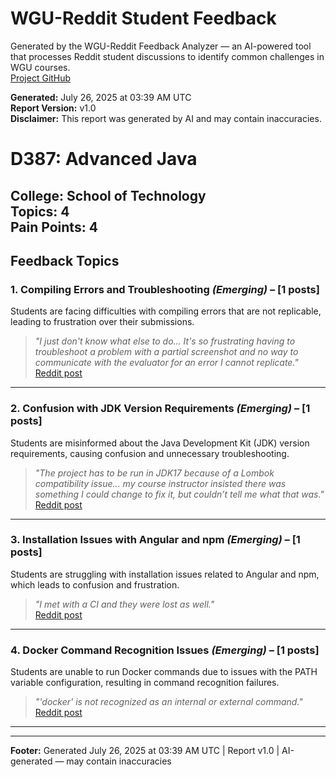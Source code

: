 # WGU-Reddit Student Feedback

Generated by the WGU-Reddit Feedback Analyzer — an AI-powered tool that processes Reddit student discussions to identify common challenges in WGU courses.  
[Project GitHub](https://wgudataninja.github.io/wgu-reddit-monitoring-pipeline/)

**Generated:** July 26, 2025 at 03:39 AM UTC  
**Report Version:** v1.0  
**Disclaimer:** This report was generated by AI and may contain inaccuracies.  
# D387: Advanced Java
**College:** School of Technology  
**Topics:** 4  
**Pain Points:** 4  
---
## Feedback Topics
### 1. Compiling Errors and Troubleshooting _(Emerging)_ – [1 posts]
Students are facing difficulties with compiling errors that are not replicable, leading to frustration over their submissions.  
> _"I just don't know what else to do... It's so frustrating having to troubleshoot a problem with a partial screenshot and no way to communicate with the evaluator for an error I cannot replicate."_  
> [Reddit post](https://reddit.com/comments/1jj3unz)  
---
### 2. Confusion with JDK Version Requirements _(Emerging)_ – [1 posts]
Students are misinformed about the Java Development Kit (JDK) version requirements, causing confusion and unnecessary troubleshooting.  
> _"The project has to be run in JDK17 because of a Lombok compatibility issue... my course instructor insisted there was something I could change to fix it, but couldn’t tell me what that was."_  
> [Reddit post](https://reddit.com/comments/1jj3unz)  
---
### 3. Installation Issues with Angular and npm _(Emerging)_ – [1 posts]
Students are struggling with installation issues related to Angular and npm, which leads to confusion and frustration.  
> _"I met with a CI and they were lost as well."_  
> [Reddit post](https://reddit.com/comments/1beu5gh)  
---
### 4. Docker Command Recognition Issues _(Emerging)_ – [1 posts]
Students are unable to run Docker commands due to issues with the PATH variable configuration, resulting in command recognition failures.  
> _"'docker' is not recognized as an internal or external command."_  
> [Reddit post](https://reddit.com/comments/1azs288)  
---
---
**Footer:** Generated July 26, 2025 at 03:39 AM UTC | Report v1.0 | AI-generated — may contain inaccuracies  